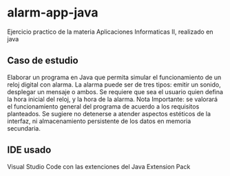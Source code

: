 # alarm-app-java
Ejercicio practico de la materia Aplicaciones Informaticas II, realizado en java

## Caso de estudio
Elaborar un programa en Java que permita simular el funcionamiento de un reloj digital con alarma. La alarma puede ser de tres tipos: emitir un sonido, desplegar un mensaje o ambos. Se requiere que sea el usuario quien defina la hora inicial del reloj, y la hora de la alarma.
Nota Importante: se valorará el funcionamiento general del programa de acuerdo a los requisitos planteados. Se sugiere no detenerse a atender aspectos estéticos de la interfaz, ni almacenamiento persistente de los datos en memoria secundaria.

## IDE usado
Visual Studio Code con las extenciones del Java Extension Pack
